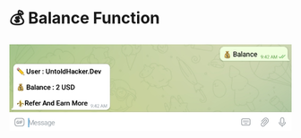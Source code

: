 <h1> 💰 Balance Function </h1>


![💰 Balance](https://github.com/Untoldhacker-Dev/pictoQue/blob/main/Screenshot_2021-10-16-09-42-32-612.jpeg)
